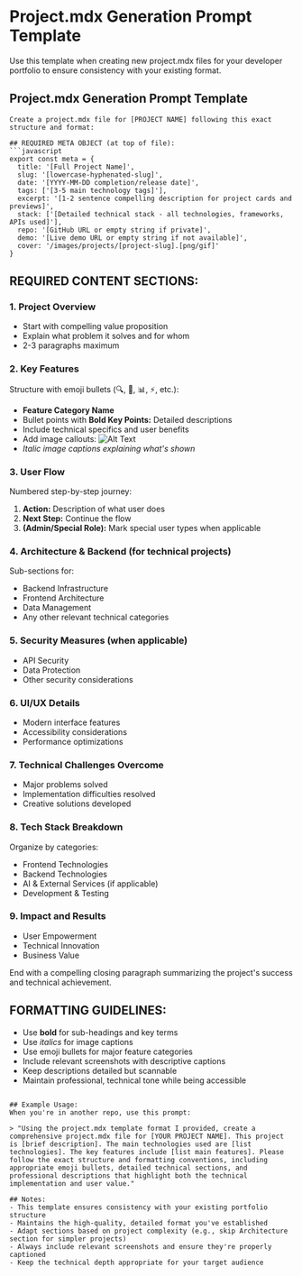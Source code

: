 # Project.mdx Generation Prompt Template

Use this template when creating new project.mdx files for your developer portfolio to ensure consistency with your existing format.

## Project.mdx Generation Prompt Template

```
Create a project.mdx file for [PROJECT NAME] following this exact structure and format:

## REQUIRED META OBJECT (at top of file):
```javascript
export const meta = {
  title: '[Full Project Name]',
  slug: '[lowercase-hyphenated-slug]',
  date: '[YYYY-MM-DD completion/release date]',
  tags: ['[3-5 main technology tags]'],
  excerpt: '[1-2 sentence compelling description for project cards and previews]',
  stack: ['[Detailed technical stack - all technologies, frameworks, APIs used]'],
  repo: '[GitHub URL or empty string if private]',
  demo: '[Live demo URL or empty string if not available]',
  cover: '/images/projects/[project-slug].[png/gif]'
}
```

## REQUIRED CONTENT SECTIONS:

### 1. Project Overview
- Start with compelling value proposition 
- Explain what problem it solves and for whom
- 2-3 paragraphs maximum

### 2. Key Features  
Structure with emoji bullets (🔍, 🤖, 📊, ⚡, etc.):
- **Feature Category Name**
- Bullet points with **Bold Key Points:** Detailed descriptions
- Include technical specifics and user benefits
- Add image callouts: ![Alt Text](/images/projects/filename.png)
- *Italic image captions explaining what's shown*

### 3. User Flow
Numbered step-by-step journey:
1. **Action:** Description of what user does
2. **Next Step:** Continue the flow
3. **(Admin/Special Role):** Mark special user types when applicable

### 4. Architecture & Backend (for technical projects)
Sub-sections for:
- Backend Infrastructure  
- Frontend Architecture
- Data Management
- Any other relevant technical categories

### 5. Security Measures (when applicable)
- API Security
- Data Protection
- Other security considerations

### 6. UI/UX Details
- Modern interface features
- Accessibility considerations
- Performance optimizations

### 7. Technical Challenges Overcome
- Major problems solved
- Implementation difficulties resolved
- Creative solutions developed

### 8. Tech Stack Breakdown
Organize by categories:
- Frontend Technologies
- Backend Technologies  
- AI & External Services (if applicable)
- Development & Testing

### 9. Impact and Results
- User Empowerment
- Technical Innovation
- Business Value

End with a compelling closing paragraph summarizing the project's success and technical achievement.

## FORMATTING GUIDELINES:
- Use **bold** for sub-headings and key terms
- Use *italics* for image captions
- Use emoji bullets for major feature categories
- Include relevant screenshots with descriptive captions
- Keep descriptions detailed but scannable
- Maintain professional, technical tone while being accessible
```

## Example Usage:
When you're in another repo, use this prompt:

> "Using the project.mdx template format I provided, create a comprehensive project.mdx file for [YOUR PROJECT NAME]. This project is [brief description]. The main technologies used are [list technologies]. The key features include [list main features]. Please follow the exact structure and formatting conventions, including appropriate emoji bullets, detailed technical sections, and professional descriptions that highlight both the technical implementation and user value."

## Notes:
- This template ensures consistency with your existing portfolio structure
- Maintains the high-quality, detailed format you've established
- Adapt sections based on project complexity (e.g., skip Architecture section for simpler projects)
- Always include relevant screenshots and ensure they're properly captioned
- Keep the technical depth appropriate for your target audience
